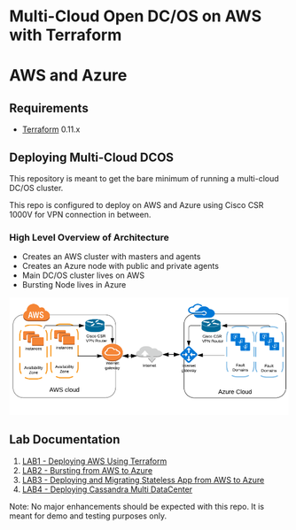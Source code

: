 # Multi-Cloud Open DC/OS on AWS with Terraform
# AWS and Azure

Requirements
------------

-	[Terraform](https://www.terraform.io/downloads.html) 0.11.x

## Deploying Multi-Cloud DCOS 

This repository is meant to get the bare minimum of running a multi-cloud DC/OS cluster.

This repo is configured to deploy on AWS and Azure using Cisco CSR 1000V for VPN connection in between.


### High Level Overview of Architecture

* Creates an AWS cluster with masters and agents
* Creates an Azure node with public and private agents
* Main DC/OS cluster lives on AWS
* Bursting Node lives in Azure

![hub-spoke](./aws_azure.png)

## Lab Documentation

1. [LAB1 - Deploying AWS Using Terraform](./labs/lab-1-deploying-hybrid-cluster.md)
2. [LAB2 - Bursting from AWS to Azure](./labs/lab-2-bursting-from-aws-to-azure.md)
3. [LAB3 - Deploying and Migrating Stateless App from AWS to Azure](./labs/lab-3-deploying-and-migrating-stateless-app.md)
4. [LAB4 - Deploying Cassandra Multi DataCenter](./labs/lab-4-deploying-cassandra-multi-dc-cluster.md)

Note: No major enhancements should be expected with this repo. It is meant for demo and testing purposes only.
